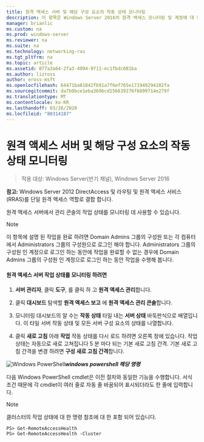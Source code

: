 ```yaml
---
title: 원격 액세스 서버 및 해당 구성 요소의 작동 상태 모니터링
description: 이 항목은 Windows Server 2016의 원격 액세스 모니터링 및 계정에 대 한 가이드의 일부입니다.
manager: brianlic
ms.custom: na
ms.prod: windows-server
ms.reviewer: na
ms.suite: na
ms.technology: networking-ras
ms.tgt_pltfrm: na
ms.topic: article
ms.assetid: 077a3a64-2fa3-4994-9711-ec1fbdc081ba
ms.author: lizross
author: eross-msft
ms.openlocfilehash: 64471ba81842fb91a7f6ef765e171949294102fa
ms.sourcegitcommit: da7b9bce1eba369bcd156639276f6899714e279f
ms.translationtype: MT
ms.contentlocale: ko-KR
ms.lasthandoff: 03/26/2020
ms.locfileid: "80314187"
---
```

# <a name="monitor-the-operations-status-of-the-remote-access-server-and-its-components"></a>원격 액세스 서버 및 해당 구성 요소의 작동 상태 모니터링

>적용 대상: Windows Server(반기 채널), Windows Server 2016

**참고:** Windows Server 2012 DirectAccess 및 라우팅 및 원격 액세스 서비스 (RRAS)를 단일 원격 액세스 역할로 결합 합니다.  
  
원격 액세스 서버에서 관리 콘솔의 작업 상태를 모니터링 데 사용할 수 있습니다.  
  
> [!NOTE]  
> 이 항목에 설명 된 작업을 완료 하려면 Domain Admins 그룹의 구성원 또는 각 컴퓨터에서 Administrators 그룹의 구성원으로 로그인 해야 합니다. Administrators 그룹의 구성원 인 계정으로 로그인 하는 동안에 작업을 완료할 수 없는 경우에 Domain Admins 그룹의 구성원 인 계정으로 로그인 하는 동안 작업을 수행해 봅니다.  
  
#### <a name="to-monitor-the-remote-access-server-operations-status"></a>원격 액세스 서버 작업 상태를 모니터링 하려면  
  
1.  **서버 관리자**, 클릭 **도구**, 를 클릭 하 고 **원격 액세스 관리**합니다.  
  
2.  클릭 **대시보드** 탐색할 **원격 액세스 보고** 에 **원격 액세스 관리 콘솔**합니다.  
  
3.  모니터링 대시보드의 알 수는 **작동 상태** 타일 내는 **서버 상태** 바둑판식으로 배열입니다. 이 타일 서버 작동 상태 및 모든 서버 구성 요소의 상태를 나열합니다.  
  
4.  클릭 **새로 고침** 아래 **작업** 작동 상태를 다시 로드 하려면 오른쪽 창에 있습니다. 작업 상태는 자동으로 새로 고쳐집니다 5 분 마다 되는 기본 새로 고침 간격. 기본 새로 고침 간격을 변경 하려면 **구성 새로 고침 간격**합니다.  
  
![Windows PowerShell](../../../media/Monitor-the-operations-status-of-the-Remote-Access-server-and-its-components/PowerShellLogoSmall.gif)***<em>windows powershell 해당 명령</em>***  
  
다음 Windows PowerShell cmdlet은 이전 절차와 동일한 기능을 수행합니다. 서식 조건 때문에 각 cmdlet이 여러 줄로 자동 줄 바꿈되어 표시되더라도 한 줄에 입력합니다.  
  
> [!NOTE]  
> 클러스터의 작업 상태에 대 한 명령 참조에 대 한 포함 되어 있습니다.  
  
```  
PS> Get-RemoteAccessHealth  
PS> Get-RemoteAccessHealth -Cluster  
```  
  



